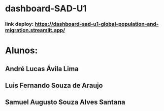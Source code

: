 # dashboard-SAD-U1

### link deploy: https://dashboard-sad-u1-global-population-and-migration.streamlit.app/

# Alunos:

## André Lucas Ávila Lima
## Luis Fernando Souza de Araujo
## Samuel Augusto Souza Alves Santana
